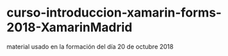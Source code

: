 # curso-introduccion-xamarin-forms-2018-XamarinMadrid
material usado en la formación del día 20 de octubre 2018
